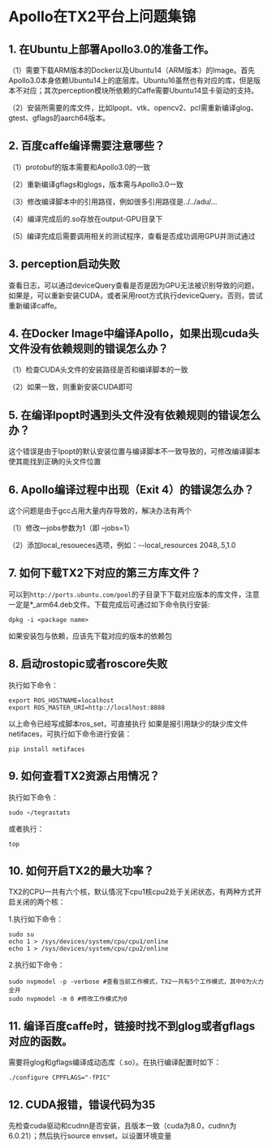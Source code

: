 # Apollo在TX2平台上问题集锦

## 1. 在Ubuntu上部署Apollo3.0的准备工作。
 （1）需要下载ARM版本的Docker以及Ubuntu14（ARM版本）的Image。首先Apollo3.0本身依赖Ubuntu14上的底层库。Ubuntu16虽然也有对应的库，但是版本不对应；其次perception模块所依赖的Caffe需要Ubuntu14显卡驱动的支持。

（2）安装所需要的库文件，比如Ipopt、vtk、opencv2、pcl需重新编译glog、gtest、gflags的aarch64版本。


## 2. 百度caffe编译需要注意哪些？
（1）protobuf的版本需要和Apollo3.0的一致

（2）重新编译gflags和glogs，版本需与Apollo3.0一致

（3）修改编译脚本中的引用路径，例如很多引用路径是../../adu/...

（4）编译完成后的.so存放在output-GPU目录下

（5）编译完成后需要调用相关的测试程序，查看是否成功调用GPU并测试通过

## 3.  perception启动失败
查看日志，可以通过deviceQuery查看是否是因为GPU无法被识别导致的问题，如果是，可以重新安装CUDA，或者采用root方式执行deviceQuery。否则，尝试重新编译caffe。

## 4. 在Docker Image中编译Apollo，如果出现cuda头文件没有依赖规则的错误怎么办？
（1）检查CUDA头文件的安装路径是否和编译脚本的一致

（2）如果一致，则重新安装CUDA即可

## 5. 在编译Ipopt时遇到头文件没有依赖规则的错误怎么办？
这个错误是由于Ipopt的默认安装位置与编译脚本不一致导致的，可修改编译脚本使其能找到正确的头文件位置

## 6. Apollo编译过程中出现（Exit 4）的错误怎么办？
这个问题是由于gcc占用大量内存导致的，解决办法有两个

（1）修改—jobs参数为1（即 –jobs=1）

（2）添加local_resoueces选项，例如：--local_resources 2048,.5,1.0

## 7. 如何下载TX2下对应的第三方库文件？
可以到`http://ports.ubuntu.com/pool`的子目录下下载对应版本的库文件，注意一定是*\_arm64.deb文件。下载完成后可通过如下命令执行安装:

```shell
dpkg -i <package name>
```

如果安装包与依赖，应该先下载对应的版本的依赖包

## 8. 启动rostopic或者roscore失败
执行如下命令：

```shell
export ROS_HOSTNAME=localhost 
export ROS_MASTER_URI=http://localhost:8888
```

以上命令已经写成脚本ros_set，可直接执行
如果是报引用缺少的缺少库文件netifaces，可执行如下命令进行安装：

```shell
pip install netifaces
```

## 9. 如何查看TX2资源占用情况？
执行如下命令：

```shell
sudo ~/tegrastats
```

或者执行：

```shell
top
```

## 10. 如何开启TX2的最大功率？
TX2的CPU一共有六个核，默认情况下cpu1核cpu2处于关闭状态，有两种方式开启关闭的两个核：

1.执行如下命令：

```shell
sudo su
echo 1 > /sys/devices/system/cpu/cpu1/online
echo 1 > /sys/devices/system/cpu/cpu2/online
```

2.执行如下命令：

```shell
sudo nvpmodel -p -verbose #查看当前工作模式，TX2一共有5个工作模式，其中0为火力全开 
sudo nvpmodel -m 0 #修改工作模式为0
```

## 11. 编译百度caffe时，链接时找不到glog或者gflags对应的函数。
需要将glog和gflags编译成动态库（.so）。在执行编译配置时如下：

```shell
./configure CPPFLAGS="-fPIC"
```

## 12. CUDA报错，错误代码为35
先检查cuda驱动和cudnn是否安装，且版本一致（cuda为8.0，cudnn为6.0.21）；然后执行source envset，以设置环境变量
